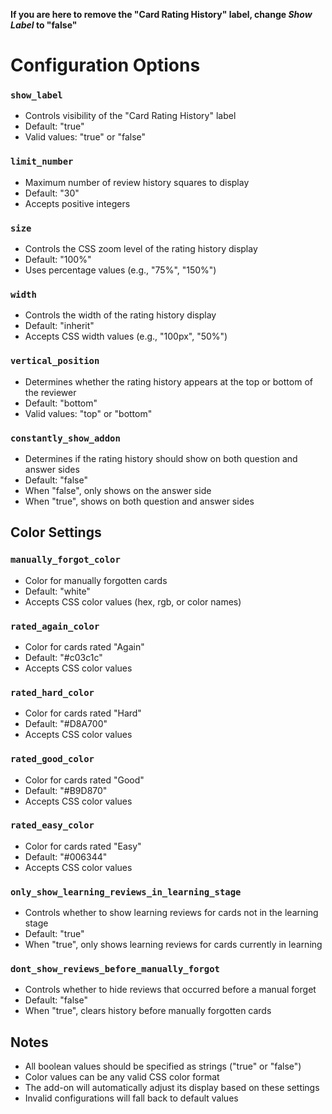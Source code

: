 **If you are here to remove the "Card Rating History" label, change <i> Show Label </i> to "false"** 

# Configuration Options

### `show_label`
- Controls visibility of the "Card Rating History" label
- Default: "true"
- Valid values: "true" or "false"

### `limit_number`
- Maximum number of review history squares to display
- Default: "30"
- Accepts positive integers

### `size`
- Controls the CSS zoom level of the rating history display
- Default: "100%"
- Uses percentage values (e.g., "75%", "150%")

### `width`
- Controls the width of the rating history display
- Default: "inherit"
- Accepts CSS width values (e.g., "100px", "50%")

### `vertical_position`
- Determines whether the rating history appears at the top or bottom of the reviewer
- Default: "bottom"
- Valid values: "top" or "bottom"

### `constantly_show_addon`
- Determines if the rating history should show on both question and answer sides
- Default: "false"
- When "false", only shows on the answer side
- When "true", shows on both question and answer sides

## Color Settings

### `manually_forgot_color`
- Color for manually forgotten cards
- Default: "white"
- Accepts CSS color values (hex, rgb, or color names)

### `rated_again_color`
- Color for cards rated "Again"
- Default: "#c03c1c"
- Accepts CSS color values

### `rated_hard_color`
- Color for cards rated "Hard"
- Default: "#D8A700"
- Accepts CSS color values

### `rated_good_color`
- Color for cards rated "Good"
- Default: "#B9D870"
- Accepts CSS color values

### `rated_easy_color`
- Color for cards rated "Easy"
- Default: "#006344"
- Accepts CSS color values

### `only_show_learning_reviews_in_learning_stage`
- Controls whether to show learning reviews for cards not in the learning stage
- Default: "true"
- When "true", only shows learning reviews for cards currently in learning

### `dont_show_reviews_before_manually_forgot`
- Controls whether to hide reviews that occurred before a manual forget
- Default: "false"
- When "true", clears history before manually forgotten cards

## Notes
- All boolean values should be specified as strings ("true" or "false")
- Color values can be any valid CSS color format
- The add-on will automatically adjust its display based on these settings
- Invalid configurations will fall back to default values
